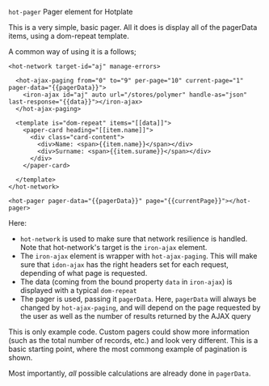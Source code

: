 `hot-pager`
Pager element for Hotplate

This is a very simple, basic pager. All it does is display all of the pagerData items, using a dom-repeat template.

A common way of using it is a follows;

    <hot-network target-id="aj" manage-errors>

      <hot-ajax-paging from="0" to="9" per-page="10" current-page="1" pager-data="{{pagerData}}">
        <iron-ajax id="aj" auto url="/stores/polymer" handle-as="json" last-response="{{data}}"></iron-ajax>
      </hot-ajax-paging>

      <template is="dom-repeat" items="[[data]]">
        <paper-card heading="[[item.name]]">
          <div class="card-content">
            <div>Name: <span>{{item.name}}</span></div>
            <div>Surname: <span>{{item.surame}}</span></div>
          </div>
        </paper-card>

      </template>
    </hot-network>

    <hot-pager pager-data="{{pagerData}}" page="{{currentPage}}"></hot-pager>

Here:

* `hot-network` is used to make sure that network resilience is handled. Note that hot-network's target is the `iron-ajax` element.
* The `iron-ajax` element is wrapper with `hot-ajax-paging`. This will make sure that `idon-ajax` has the right headers set for each request, depending of what page is requested.
* The data (coming from the bound property `data` in `iron-ajax`) is displayed with a typical `dom-repeat`
* The pager is used, passing it `pagerData`. Here, `pagerData` will always be changed by `hot-ajax-paging`, and will depend on the page requested by the user as well as the number of results returned by the AJAX query

This is only example code. Custom pagers could show more information (such as the total number of records, etc.) and look very different. This is a basic starting point, where the most commong example of pagination is shown.

Most importantly, _all_ possible calculations are already done in `pagerData`.


